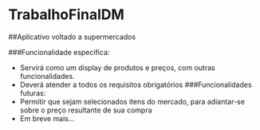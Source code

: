 # TrabalhoFinalDM
##Aplicativo voltado a supermercados

###Funcionalidade específica:
 - Servirá como um display de produtos e preços, com outras funcionalidades.
 - Deverá atender a todos os requisitos obrigatórios
###Funcionalidades futuras:
 - Permitir que sejam selecionados itens do mercado, para adiantar-se sobre o preço resultante de sua compra
 - Em breve mais...
